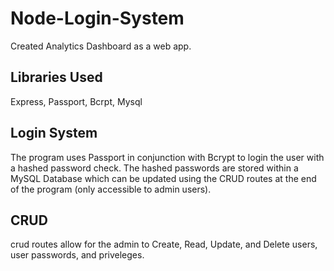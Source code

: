 # Node-Login-System
Created Analytics Dashboard as a web app.

## Libraries Used
Express, Passport, Bcrpt, Mysql

## Login System
The program uses Passport in conjunction with Bcrypt to login the user with a hashed password check. The hashed passwords are stored within a MySQL Database which can be updated using the CRUD routes at the end of the program (only accessible to admin users).

## CRUD
crud routes allow for the admin to Create, Read, Update, and Delete users, user passwords, and priveleges.
